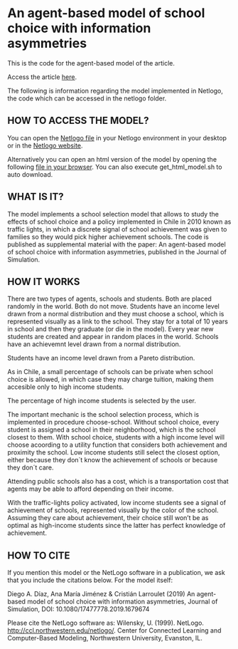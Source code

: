 # An agent-based model of school choice with information asymmetries

This is the code for the agent-based model of the article. 

Access the article [here](https://www.tandfonline.com/doi/full/10.1080/17477778.2019.1679674).

The following is information regarding the model implemented in Netlogo, the code which can be accessed in the netlogo folder. 

## HOW TO ACCESS THE MODEL? 

You can open the [Netlogo file](https://github.com/diodz/abm-school-choice/blob/master/netlogo/abm_school_choice.nlogo) in your Netlogo environment in your desktop or in the [Netlogo website](http://netlogoweb.org/launch#Load).

Alternatively you can open an html version of the model by opening the following [file in your browser](https://drive.google.com/file/d/1usn-23EBkXI8d9H7aivZm-Zzd6IG5smM/view?usp=sharing). You can also execute get_html_model.sh to auto download.

## WHAT IS IT?

The model implements a school selection model that allows to study the effects of school choice and a policy implemented in Chile in 2010 known as traffic lights, in which a discrete signal of school achievement was given to families so they would pick higher achievement schools. The code is published as supplemental material with the paper: An agent-based model of school choice with information asymmetries, published in the Journal of Simulation.

## HOW IT WORKS

There are two types of agents, schools and students. Both are placed randomly in the world. Both do not move.
Students have an income level drawn from a normal distribution and they must choose a school, which is represented visually as a link to the school. They stay for a total of 10 years in school and then they graduate (or die in the model). Every year new students are created and appear in random places in the world.
Schools have an achievemnt level drawn from a normal distribution.

Students have an income level drawn from a Pareto distribution.

As in Chile, a small percentage of schools can be private when school choice is allowed, in which case they may charge tuition, making them accesible only to high income students.

The percentage of high income students is selected by the user.

The important mechanic is the school selection process, which is implemented in procedure choose-school. Without school choice, every student is assigned a school in their neighborhood, which is the school closest to them. With school choice, students with a high income level will choose acoording to a utility function that considers both achievement and proximity the school. Low income students still select the closest option, either because they don´t know the achievement of schools or because they don´t care.

Attending public schools also has a cost, which is a transportation cost that agents may be able to afford depending on their income.

With the traffic-lights policy activated, low income students see a signal of achievement of schools, represented visually by the color of the school. Assuming they care about achievement, their choice still won’t be as optimal as high-income students since the latter has perfect knowledge of achievement.

## HOW TO CITE

If you mention this model or the NetLogo software in a publication, we ask that you include the citations below. For the model itself:

Diego A. Díaz, Ana María Jiménez & Cristián Larroulet (2019) An agent-based model of school choice with information asymmetries, Journal of Simulation, DOI: 10.1080/17477778.2019.1679674

Please cite the NetLogo software as: Wilensky, U. (1999). NetLogo. http://ccl.northwestern.edu/netlogo/. Center for Connected Learning and Computer-Based Modeling, Northwestern University, Evanston, IL.

